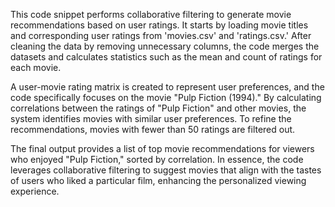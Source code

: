 
This code snippet performs collaborative filtering to generate movie recommendations based on user ratings. It starts by loading movie titles and corresponding user ratings from 'movies.csv' and 'ratings.csv.' After cleaning the data by removing unnecessary columns, the code merges the datasets and calculates statistics such as the mean and count of ratings for each movie.

A user-movie rating matrix is created to represent user preferences, and the code specifically focuses on the movie "Pulp Fiction (1994)." By calculating correlations between the ratings of "Pulp Fiction" and other movies, the system identifies movies with similar user preferences. To refine the recommendations, movies with fewer than 50 ratings are filtered out.

The final output provides a list of top movie recommendations for viewers who enjoyed "Pulp Fiction," sorted by correlation. In essence, the code leverages collaborative filtering to suggest movies that align with the tastes of users who liked a particular film, enhancing the personalized viewing experience.

